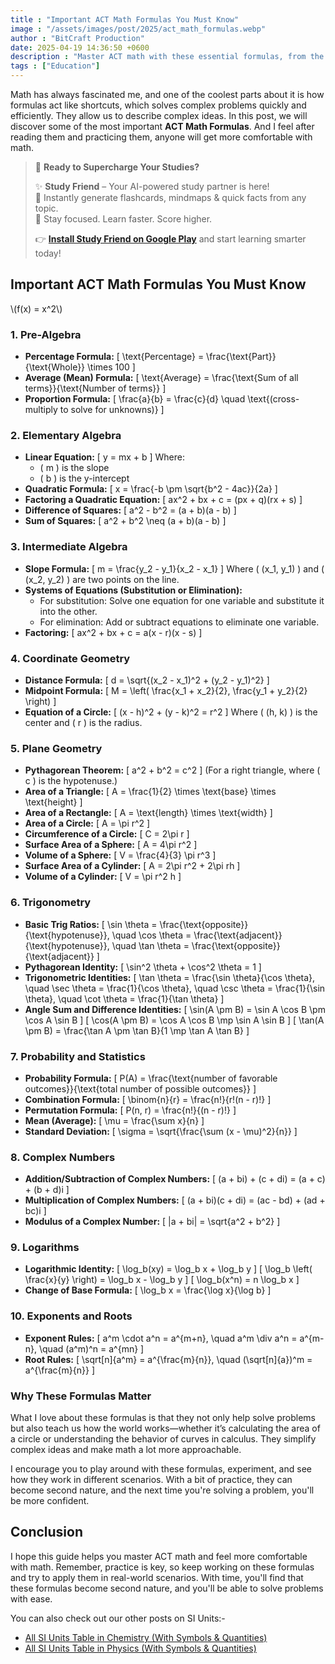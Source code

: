 ```yaml
---
title : "Important ACT Math Formulas You Must Know"
image : "/assets/images/post/2025/act_math_formulas.webp"
author : "BitCraft Production"
date: 2025-04-19 14:36:50 +0600
description : "Master ACT math with these essential formulas, from the quadratic equation to the Pythagorean theorem. Simple explanations that make math easier and faster!"
tags : ["Education"]
---
```


Math has always fascinated me, and one of the coolest parts about it is how formulas act like shortcuts, which solves complex problems quickly and efficiently. They allow us to describe complex ideas. In this post, we will discover some of the most important **ACT Math Formulas**. And I feel after reading them and practicing them, anyone will get more comfortable with math.

> 📲 **Ready to Supercharge Your Studies?**  
>  
> ✨ **Study Friend** – Your AI-powered study partner is here!  
> 🚀 Instantly generate flashcards, mindmaps & quick facts from any topic.  
> 🎯 Stay focused. Learn faster. Score higher.  
>  
> 👉 [**Install Study Friend on Google Play**](https://play.google.com/store/apps/details?id=com.studyfriend.mobile) and start learning smarter today!


## Important ACT Math Formulas You Must Know

\\(f(x) = x^2\\)

### 1. **Pre-Algebra**
   - **Percentage Formula:**
     \[
     \text{Percentage} = \frac{\text{Part}}{\text{Whole}} \times 100
     \]
   - **Average (Mean) Formula:**
     \[
     \text{Average} = \frac{\text{Sum of all terms}}{\text{Number of terms}}
     \]
   - **Proportion Formula:**
     \[
     \frac{a}{b} = \frac{c}{d} \quad \text{(cross-multiply to solve for unknowns)}
     \]

### 2. **Elementary Algebra**
   - **Linear Equation:**
     \[
     y = mx + b
     \]
     Where:
     - \( m \) is the slope
     - \( b \) is the y-intercept
   - **Quadratic Formula:**
     \[
     x = \frac{-b \pm \sqrt{b^2 - 4ac}}{2a}
     \]
   - **Factoring a Quadratic Equation:**
     \[
     ax^2 + bx + c = (px + q)(rx + s)
     \]
   - **Difference of Squares:**
     \[
     a^2 - b^2 = (a + b)(a - b)
     \]
   - **Sum of Squares:**
     \[
     a^2 + b^2 \neq (a + b)(a - b)
     \]

### 3. **Intermediate Algebra**
   - **Slope Formula:**
     \[
     m = \frac{y_2 - y_1}{x_2 - x_1}
     \]
     Where \( (x_1, y_1) \) and \( (x_2, y_2) \) are two points on the line.
   - **Systems of Equations (Substitution or Elimination):**
     - For substitution: Solve one equation for one variable and substitute it into the other.
     - For elimination: Add or subtract equations to eliminate one variable.
   - **Factoring:**
     \[
     ax^2 + bx + c = a(x - r)(x - s)
     \]

### 4. **Coordinate Geometry**
   - **Distance Formula:**
     \[
     d = \sqrt{(x_2 - x_1)^2 + (y_2 - y_1)^2}
     \]
   - **Midpoint Formula:**
     \[
     M = \left( \frac{x_1 + x_2}{2}, \frac{y_1 + y_2}{2} \right)
     \]
   - **Equation of a Circle:**
     \[
     (x - h)^2 + (y - k)^2 = r^2
     \]
     Where \( (h, k) \) is the center and \( r \) is the radius.

### 5. **Plane Geometry**
   - **Pythagorean Theorem:**
     \[
     a^2 + b^2 = c^2
     \]
     (For a right triangle, where \( c \) is the hypotenuse.)
   - **Area of a Triangle:**
     \[
     A = \frac{1}{2} \times \text{base} \times \text{height}
     \]
   - **Area of a Rectangle:**
     \[
     A = \text{length} \times \text{width}
     \]
   - **Area of a Circle:**
     \[
     A = \pi r^2
     \]
   - **Circumference of a Circle:**
     \[
     C = 2\pi r
     \]
   - **Surface Area of a Sphere:**
     \[
     A = 4\pi r^2
     \]
   - **Volume of a Sphere:**
     \[
     V = \frac{4}{3} \pi r^3
     \]
   - **Surface Area of a Cylinder:**
     \[
     A = 2\pi r^2 + 2\pi rh
     \]
   - **Volume of a Cylinder:**
     \[
     V = \pi r^2 h
     \]

### 6. **Trigonometry**
   - **Basic Trig Ratios:**
     \[
     \sin \theta = \frac{\text{opposite}}{\text{hypotenuse}}, \quad \cos \theta = \frac{\text{adjacent}}{\text{hypotenuse}}, \quad \tan \theta = \frac{\text{opposite}}{\text{adjacent}}
     \]
   - **Pythagorean Identity:**
     \[
     \sin^2 \theta + \cos^2 \theta = 1
     \]
   - **Trigonometric Identities:**
     \[
     \tan \theta = \frac{\sin \theta}{\cos \theta}, \quad \sec \theta = \frac{1}{\cos \theta}, \quad \csc \theta = \frac{1}{\sin \theta}, \quad \cot \theta = \frac{1}{\tan \theta}
     \]
   - **Angle Sum and Difference Identities:**
     \[
     \sin(A \pm B) = \sin A \cos B \pm \cos A \sin B
     \]
     \[
     \cos(A \pm B) = \cos A \cos B \mp \sin A \sin B
     \]
     \[
     \tan(A \pm B) = \frac{\tan A \pm \tan B}{1 \mp \tan A \tan B}
     \]

### 7. **Probability and Statistics**
   - **Probability Formula:**
     \[
     P(A) = \frac{\text{number of favorable outcomes}}{\text{total number of possible outcomes}}
     \]
   - **Combination Formula:**
     \[
     \binom{n}{r} = \frac{n!}{r!(n - r)!}
     \]
   - **Permutation Formula:**
     \[
     P(n, r) = \frac{n!}{(n - r)!}
     \]
   - **Mean (Average):**
     \[
     \mu = \frac{\sum x}{n}
     \]
   - **Standard Deviation:**
     \[
     \sigma = \sqrt{\frac{\sum (x - \mu)^2}{n}}
     \]

### 8. **Complex Numbers**
   - **Addition/Subtraction of Complex Numbers:**
     \[
     (a + bi) + (c + di) = (a + c) + (b + d)i
     \]
   - **Multiplication of Complex Numbers:**
     \[
     (a + bi)(c + di) = (ac - bd) + (ad + bc)i
     \]
   - **Modulus of a Complex Number:**
     \[
     |a + bi| = \sqrt{a^2 + b^2}
     \]

### 9. **Logarithms**
   - **Logarithmic Identity:**
     \[
     \log_b(xy) = \log_b x + \log_b y
     \]
     \[
     \log_b \left( \frac{x}{y} \right) = \log_b x - \log_b y
     \]
     \[
     \log_b(x^n) = n \log_b x
     \]
   - **Change of Base Formula:**
     \[
     \log_b x = \frac{\log x}{\log b}
     \]

### 10. **Exponents and Roots**
   - **Exponent Rules:**
     \[
     a^m \cdot a^n = a^{m+n}, \quad a^m \div a^n = a^{m-n}, \quad (a^m)^n = a^{mn}
     \]
   - **Root Rules:**
     \[
     \sqrt[n]{a^m} = a^{\frac{m}{n}}, \quad (\sqrt[n]{a})^m = a^{\frac{m}{n}}
     \]

### Why These Formulas Matter

What I love about these formulas is that they not only help solve problems but also teach us how the world works—whether it’s calculating the area of a circle or understanding the behavior of curves in calculus. They simplify complex ideas and make math a lot more approachable.

I encourage you to play around with these formulas, experiment, and see how they work in different scenarios. With a bit of practice, they can become second nature, and the next time you're solving a problem, you'll be more confident.

## Conclusion

I hope this guide helps you master ACT math and feel more comfortable with math. Remember, practice is key, so keep working on these formulas and try to apply them in real-world scenarios. With time, you'll find that these formulas become second nature, and you'll be able to solve problems with ease.


You can also check out our other posts on SI Units:-

- [All SI Units Table in Chemistry (With Symbols & Quantities)](https://www.bitcraftproduction.com/post/si-units-table-in-chemistry.html)
- [All SI Units Table in Physics (With Symbols & Quantities)](https://www.bitcraftproduction.com/post/si-units-table-physics.html)
